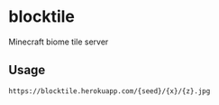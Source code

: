 # blocktile
Minecraft biome tile server
## Usage
```
https://blocktile.herokuapp.com/{seed}/{x}/{z}.jpg
```